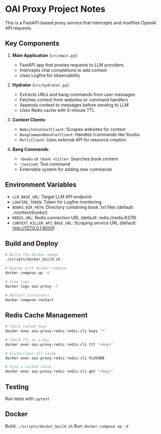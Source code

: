 # OAI Proxy Project Notes

This is a FastAPI-based proxy service that intercepts and modifies OpenAI API requests.

## Key Components

1. **Main Application** (`src/main.py`):
   - FastAPI app that proxies requests to LLM providers
   - Intercepts chat completions to add context
   - Uses Logfire for observability

2. **Hydrator** (`src/hydrator.py`):
   - Extracts URLs and bang commands from user messages
   - Fetches context from websites or command handlers
   - Appends context to messages before sending to LLM
   - Uses Redis cache with 5-minute TTL

3. **Context Clients**:
   - `WebsiteContextClient`: Scrapes websites for context
   - `BangCommandHandlerClient`: Handles !commands like !books
   - `MultiClient`: Uses external API for resource creation

4. **Bang Commands**:
   - `!books` or `!book <title>`: Searches book content
   - `!testcmd`: Test command
   - Extensible system for adding new commands

## Environment Variables
- `LLM_BASE_URL`: Target LLM API endpoint
- `LOGFIRE_TOKEN`: Token for Logfire monitoring
- `BOOKS_DIR_PATH`: Directory containing book .txt files (default: ./context/books/)
- `REDIS_URL`: Redis connection URL (default: redis://redis:6379)
- `CONTEXT_KILLER_API_BASE_URL`: Scraping service URL (default: http://127.0.0.1:8000)

## Build and Deploy
```bash
# Build the Docker image
./scripts/docker_build.sh

# Deploy with docker-compose
docker compose up -d

# View logs
docker logs oai-proxy -f

# Restart containers
docker compose restart
```

## Redis Cache Management
```bash
# Check cached keys
docker exec oai-proxy-redis redis-cli keys "*"

# Check TTL on a key
docker exec oai-proxy-redis redis-cli ttl "<key>"

# Flush/clear all cache
docker exec oai-proxy-redis redis-cli FLUSHDB

# View a cached value
docker exec oai-proxy-redis redis-cli get "<key>"
```

## Testing
Run tests with: `pytest`

## Docker
Build: `./scripts/docker_build.sh`
Run: `docker-compose up -d`